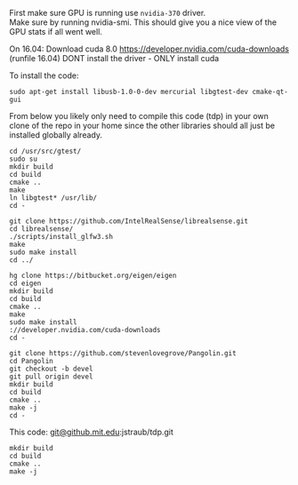 First make sure GPU is running use `nvidia-370` driver.  
Make sure by running nvidia-smi. This should give you a nice view of the GPU stats if all went well.

On 16.04: Download cuda 8.0 https://developer.nvidia.com/cuda-downloads (runfile 16.04)
DONT install the driver - ONLY install cuda 

To install the code:

```
sudo apt-get install libusb-1.0-0-dev mercurial libgtest-dev cmake-qt-gui
```

From below you likely only need to compile this code (tdp) in your own
clone of the repo in your home since the other libraries should all
just be installed globally already. 

```
cd /usr/src/gtest/
sudo su
mkdir build
cd build
cmake ..
make 
ln libgtest* /usr/lib/
cd -
```

```
git clone https://github.com/IntelRealSense/librealsense.git
cd librealsense/
./scripts/install_glfw3.sh
make
sudo make install
cd ../
```

```
hg clone https://bitbucket.org/eigen/eigen
cd eigen
mkdir build
cd build
cmake ..
make
sudo make install
://developer.nvidia.com/cuda-downloads
cd -
```

```
git clone https://github.com/stevenlovegrove/Pangolin.git
cd Pangolin
git checkout -b devel
git pull origin devel
mkdir build
cd build
cmake ..
make -j
cd -
```

This code: git@github.mit.edu:jstraub/tdp.git
```
mkdir build
cd build 
cmake ..
make -j
```
